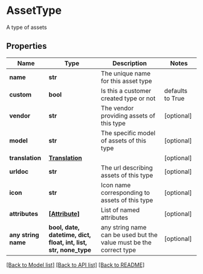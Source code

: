 # AssetType

A type of assets

## Properties
Name | Type | Description | Notes
------------ | ------------- | ------------- | -------------
**name** | **str** | The unique name for this asset type | 
**custom** | **bool** | Is this a customer created type or not | defaults to True
**vendor** | **str** | The vendor providing assets of this type | [optional] 
**model** | **str** | The specific model of assets of this type | [optional] 
**translation** | [**Translation**](Translation.md) |  | [optional] 
**urldoc** | **str** | The url describing assets of this type | [optional] 
**icon** | **str** | Icon name corresponding to assets of this type | [optional] 
**attributes** | [**[Attribute]**](Attribute.md) | List of named attributes | [optional] 
**any string name** | **bool, date, datetime, dict, float, int, list, str, none_type** | any string name can be used but the value must be the correct type | [optional]

[[Back to Model list]](../README.md#documentation-for-models) [[Back to API list]](../README.md#documentation-for-api-endpoints) [[Back to README]](../README.md)


